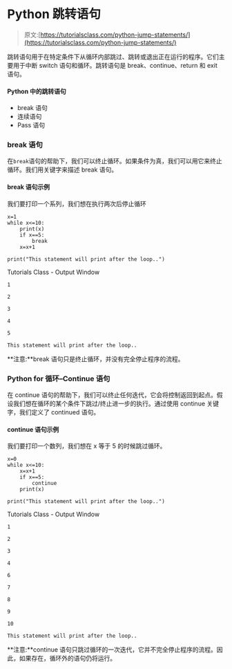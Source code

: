 # Python 跳转语句

> 原文:[https://tutorialsclass.com/python-jump-statements/](https://tutorialsclass.com/python-jump-statements/)

跳转语句用于在特定条件下从循环内部跳过、跳转或退出正在运行的程序。它们主要用于中断 switch 语句和循环。跳转语句是 break、continue、return 和 exit 语句。

#### Python 中的跳转语句

*   break 语句
*   连续语句
*   Pass 语句

### break 语句

在`break`语句的帮助下，我们可以终止循环。如果条件为真，我们可以用它来终止循环。我们用关键字来描述 break 语句。

#### break 语句示例

我们要打印一个系列，我们想在执行两次后停止循环

```
x=1
while x<=10:
	print(x)
	if x==5:
		break
	x=x+1

print("This statement will print after the loop..")
```

Tutorials Class - Output Window

```
1

2

3

4

5

This statement will print after the loop..
```

**注意:**break 语句只是终止循环，并没有完全停止程序的流程。

### Python for 循环–Continue 语句

在 continue 语句的帮助下，我们可以终止任何迭代，它会将控制返回到起点。假设我们想在循环的某个条件下跳过/终止进一步的执行。通过使用 continue 关键字，我们定义了 continued 语句。

#### continue 语句示例

我们要打印一个数列，我们想在 x 等于 5 的时候跳过循环。

```
x=0
while x<=10:
	x=x+1
	if x==5:
		continue
	print(x)

print("This statement will print after the loop..")
```

Tutorials Class - Output Window

```
1

2

3

4

6

7

8

9

10

This statement will print after the loop..
```

**注意:**continue 语句只跳过循环的一次迭代，它并不完全停止程序的流程。因此，如果存在，循环外的语句仍将运行。